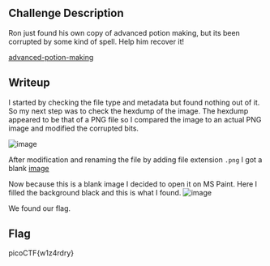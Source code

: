 ## Challenge Description
Ron just found his own copy of advanced potion making, but its been corrupted by some kind of spell. Help him recover it!

[advanced-potion-making](advanced-potion-making)

## Writeup

I started by checking the file type and metadata but found nothing out of it. So my next step was to check the hexdump of the image. The hexdump appeared to be that of a PNG file
so I compared the image to an actual PNG image and modified the corrupted bits.

![image](https://github.com/AKripper/COPS-CSOC/assets/167231621/31a40b79-e2cc-4e46-965d-8871b4d2b7b5)

After modification and renaming the file by adding file extension `.png` I got a blank [image](advanced-potion-making.png)

Now because this is a blank image I decided to open it on MS Paint. Here I filled the background black and this is what I found.
![image](https://github.com/AKripper/COPS-CSOC/assets/167231621/f8b4c1d8-c5ff-4311-bb6f-15878ec13e47)

We found our flag.

## Flag
picoCTF{w1z4rdry}
